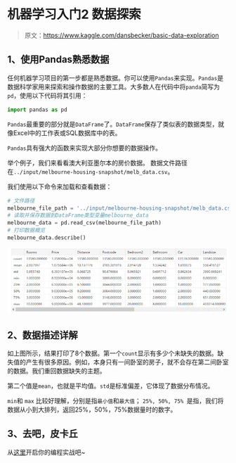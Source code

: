 # 机器学习入门2 数据探索

> 原文：https://www.kaggle.com/dansbecker/basic-data-exploration

## 1、使用Pandas熟悉数据
任何机器学习项目的第一步都是熟悉数据。你可以使用`Pandas`来实现。`Pandas`是数据科学家用来探索和操作数据的主要工具。大多数人在代码中将`panda`简写为`pd`，使用以下代码将其引用：
```python
import pandas as pd
```
`Pandas`最重要的部分就是`DataFrame`了。`DataFrame`保存了类似表的数据类型，就像Excel中的工作表或SQL数据库中的表。

`Pandas`具有强大的函数来实现大部分你想要的数据操作。

举个例子，我们来看看澳大利亚墨尔本的房价数据。
数据文件路径在`../input/melbourne-housing-snapshot/melb_data.csv`。

我们使用以下命令来加载和查看数据：
```python
# 文件路径
melbourne_file_path = '../input/melbourne-housing-snapshot/melb_data.csv'
# 读取并保存数据到DataFrame类型变量melbourne_data
melbourne_data = pd.read_csv(melbourne_file_path) 
# 打印数据概览
melbourne_data.describe()
```
![在这里插入图片描述](./img/2.1.png)

## 2、数据描述详解
如上图所示，结果打印了8个数据。第一个`count`显示有多少个未缺失的数据。缺失值的产生有很多原因。例如，本身只有一间卧室的房子，就不会存在第二间卧室的数据。我们重回数据缺失的主题。

第二个值是`mean`，也就是平均值。`std`是标准偏差，它体现了数据分布情况。

`min`和 `max` 比较好理解，分别是指`最小值`和`最大值`；
 `25%, 50%, 75% `是指，我们将数据从小到大排列，返回25%，50%，75%数据量时的数字。

## 3、去吧，皮卡丘
从[这里](https://www.kaggle.com/kernels/fork/1258954)开启你的编程实战吧~

